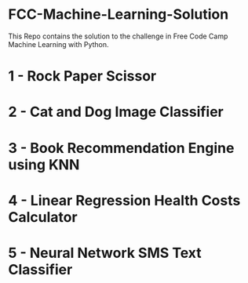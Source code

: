 # FCC-Machine-Learning-Solution
 This Repo contains the solution to the challenge in Free Code Camp 
Machine Learning with Python.

# 1 - Rock Paper Scissor
# 2 - Cat and Dog Image Classifier
# 3 - Book Recommendation Engine using KNN
# 4 - Linear Regression Health Costs Calculator
# 5 - Neural Network SMS Text Classifier